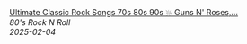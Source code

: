<!--2025-02-04 08:00:13-->
<div class="yb">
  <a class="nodecor" href="/index.html?rok/ultimate_classic_rock_songs_70s_80s_90s_guns_n_roses_aerosmith_bon_jovi_metallica_queen">
    <img class="preview" data-videoid="AfFBZAmSP_k" src="https://i2.ytimg.com/vi/AfFBZAmSP_k/hqdefault.jpg" align="middle" alt="">
  </a>
  <div class="inlbl text">
    <a class="nodecor" href="/index.html?rok/ultimate_classic_rock_songs_70s_80s_90s_guns_n_roses_aerosmith_bon_jovi_metallica_queen">Ultimate Classic Rock Songs 70s 80s 90s 💥 Guns N' Roses,...</a><br>
    <i class="smaller2">80's Rock N Roll</i><br>
    <i class="smaller3">2025-02-04</i>
  </div>
</div>
